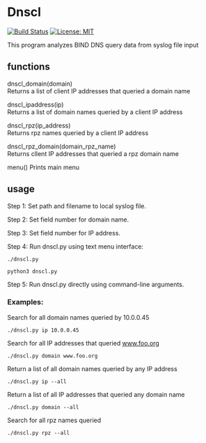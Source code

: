 # Dnscl

[![Build Status](https://travis-ci.com/mark-w-hunter/dnscl.svg?branch=devel)](https://travis-ci.com/mark-w-hunter/dnscl)
[![License: MIT](https://img.shields.io/badge/License-MIT-yellow.svg)](https://opensource.org/licenses/MIT)

This program analyzes BIND DNS query data from syslog file input

## functions

dnscl_domain(domain)  
    Returns a list of client IP addresses that queried a domain name
    
dnscl_ipaddress(ip)  
    Returns a list of domain names queried by a client IP address
    
dnscl_rpz(ip_address)  
    Returns rpz names queried by a client IP address
    
dnscl_rpz_domain(domain_rpz_name)  
    Returns cllent IP addresses that queried a rpz domain name

menu()
    Prints main menu

## usage

Step 1: Set path and filename to local syslog file.

Step 2: Set field number for domain name.

Step 3: Set field number for IP address.

Step 4: Run dnscl.py using text menu interface:
```
./dnscl.py
``` 
```
python3 dnscl.py
```
Step 5: Run dnscl.py directly using command-line arguments.

### Examples:

Search for all domain names queried by 10.0.0.45
```
./dnscl.py ip 10.0.0.45
```
Search for all IP addresses that queried www.foo.org
```   
./dnscl.py domain www.foo.org
```
Return a list of all domain names queried by any IP address
```
./dnscl.py ip --all
```
Return a list of all IP addresses that queried any domain name
```
./dnscl.py domain --all 
```
Search for all rpz names queried
```
./dnscl.py rpz --all

